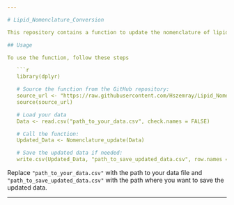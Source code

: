```yaml
---

# Lipid_Nomenclature_Conversion

This repository contains a function to update the nomenclature of lipid species in your dataset.

## Usage

To use the function, follow these steps

   ```r
   library(dplyr)

   # Source the function from the GitHub repository:
   source_url <- "https://raw.githubusercontent.com/Hszemray/Lipid_Nomenclature_Conversion/main/Nomenclature_UpdateR.R"
   source(source_url)

   # Load your data
   Data <- read.csv("path_to_your_data.csv", check.names = FALSE)

   # Call the function:
   Updated_Data <- Nomenclature_update(Data)

   # Save the updated data if needed:
   write.csv(Updated_Data, "path_to_save_updated_data.csv", row.names = FALSE)
   ```

Replace `"path_to_your_data.csv"` with the path to your data file and `"path_to_save_updated_data.csv"` with the path where you want to save the updated data.

---
```

